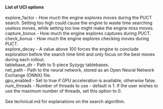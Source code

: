 **List of UCI options**\
\
explore_factor - How much the engine explores moves during the PUCT search. Setting too high could cause the engine to waste time searching useless moves, while setting too low might make the engine miss moves.\
capture_bonus - How much the engine explores captures during PUCT.\
check_bonus - How much the engine explores checking moves during PUCT.\
explore_decay - A value above 100 forces the engine to conclude exploration before the search time limit and only focus on the best moves during each rollout.\
tablebase_dir - Path to 5-piece Syzygy tablebases.\
net_path - Path to the neural network, stored as an Open Neural Network Exchange (ONNX) file.\
gpu_enabled - Set to true if GPU acceleration is available, otherwise false.\
num_threads - Number of threads to use - default is 1. If the user wishes to use the maximum number of threads, set this option to 0.\
\
See technical.md for explanations on the search algorithm.